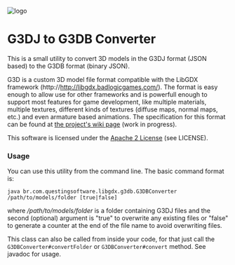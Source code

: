 ![logo](http://libgdx.badlogicgames.com/img/logo.png)

G3DJ to G3DB Converter
====================

This is a small utility to convert 3D models in the G3DJ format (JSON based) to the G3DB format (binary JSON).

G3D is a custom 3D model file format compatible with the LibGDX framework (http://http://libgdx.badlogicgames.com/). The format is easy enough to allow use for other frameworks and is powerfull enough to support most features for game development, like multiple materials, multiple textures, different kinds of textures (diffuse maps, normal maps, etc.) and even armature based animations. The specification for this format can be found at [the project's wiki page](https://github.com/libgdx/fbx-conv/wiki) (work in progress).

This software is licensed under the [Apache 2 License](http://www.apache.org/licenses/LICENSE-2.0.html) (see LICENSE).

### Usage

You can use this utility from the command line. The basic command format is:

`java br.com.questingsoftware.libgdx.g3db.G3DBConverter /path/to/models/folder [true|false]`

where */path/to/models/folder* is a folder containing G3DJ files and the second (optional) argument is "true" to overwrite any existing files or "false" to generate a counter at the end of the file name to avoid overwriting files.

This class can also be called from inside your code, for that just call the `G3DBConverter#convertFolder` or `G3DBConverter#convert` method. See javadoc for usage.

